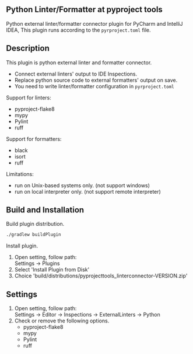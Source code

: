Python Linter/Formatter at pyproject tools
----

Python external linter/formatter connector plugin for PyCharm and IntelliJ IDEA,
This plugin runs according to the `pyrproject.toml` file.

## Description

This plugin is python external linter and formatter connector.

- Connect external linters' output to IDE Inspections.
- Replace python source code to external formatters' output on save.
- You need to write linter/formatter configuration in `pyrproject.toml`

Support for linters:

- pyproject-flake8
- mypy
- Pylint
- ruff

Support for formatters:

- black
- isort
- ruff

Limitations:

- run on Unix-based systems only. (not support windows)
- run on local interpreter only. (not support remote interpreter)

## Build and Installation

Build plugin distribution.

```sh
./gradlew buildPlugin
```

Install plugin.

1. Open setting, follow path:  
   Settings -> Plugins
2. Select 'Install Plugin from Disk'
4. Choice 'build/distributions/pyprojecttools_linterconnector-VERSION.zip'

## Settings

1. Open setting, follow path:  
   Settings -> Editor -> Inspections -> ExternalLinters -> Python
2. Check or remove the following options.
   - pyproject-flake8
   - mypy
   - Pylint
   - ruff
